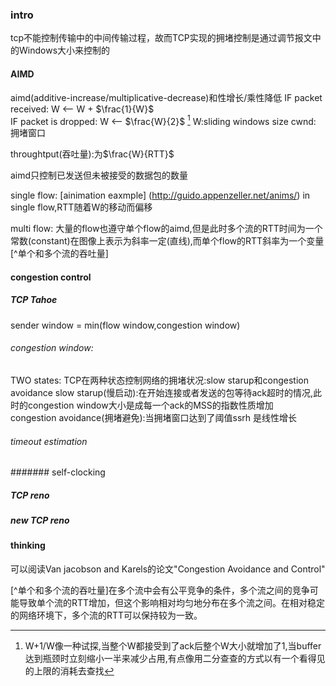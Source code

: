 ### intro
tcp不能控制传输中的中间传输过程，故而TCP实现的拥堵控制是通过调节报文中的Windows大小来控制的


#### AIMD
aimd(additive-increase/multiplicative-decrease)和性增长/乘性降低
IF packet received: W <-- W + $\frac{1}{W}$     
IF packet is dropped: W <-- $\frac{W}{2}$               [^aimd增减]
W:sliding windows size 
cwnd: 拥堵窗口

throughtput(吞吐量):为$\frac{W}{RTT}$

aimd只控制已发送但未被接受的数据包的数量

single flow:
[ainimation eaxmple] (http://guido.appenzeller.net/anims/)
in single flow,RTT随着W的移动而偏移

multi flow:
大量的flow也遵守单个flow的aimd,但是此时多个流的RTT时间为一个常数(constant)在图像上表示为斜率一定(直线),而单个flow的RTT斜率为一个变量[^单个和多个流的吞吐量]


#### congestion control

##### TCP Tahoe
sender window = min(flow window,congestion window)
###### congestion window:
TWO states:
TCP在两种状态控制网络的拥堵状况:slow starup和congestion avoidance
slow starup(慢启动):在开始连接或者发送的包等待ack超时的情况,此时的congestion window大小是成每一个ack的MSS的指数性质增加   
congestion avoidance(拥堵避免):当拥堵窗口达到了阈值ssrh       是线性增长

###### timeout estimation

####### self-clocking

##### TCP reno

##### new TCP reno

#### thinking
可以阅读Van jacobson and Karels的论文"Congestion Avoidance and Control"


[^aimd增减]: W+1/W像一种试探,当整个W都接受到了ack后整个W大小就增加了1,当buffer达到瓶颈时立刻缩小一半来减少占用,有点像用二分查查的方式以有一个看得见的上限的消耗去查找


[^单个和多个流的吞吐量]在多个流中会有公平竞争的条件，多个流之间的竞争可能导致单个流的RTT增加，但这个影响相对均匀地分布在多个流之间。在相对稳定的网络环境下，多个流的RTT可以保持较为一致。